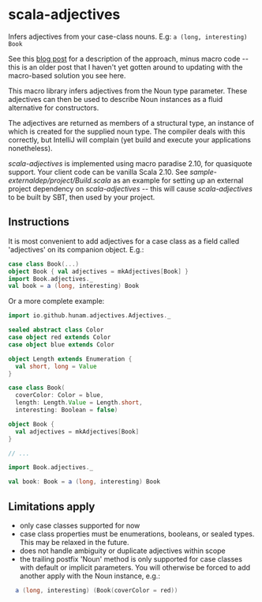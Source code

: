 scala-adjectives
================

Infers adjectives from your case-class nouns. E.g: ```a (long, interesting) Book```

See this [blog post](http://nadavwr.github.io/blog/2013/05/05/adjectives-in-scala/) for
a description of the approach, minus macro code -- this is an older post that I haven't yet
gotten around to updating with the macro-based solution you see here.

This macro library infers adjectives from the Noun type parameter. These adjectives can
then be used to describe Noun instances as a fluid alternative for constructors.

The adjectives are returned as members of a structural type, an instance of which
is created for the supplied noun type. The compiler deals with this correctly, but
IntelliJ will complain (yet build and execute your applications nonetheless).

_scala-adjectives_ is implemented using macro paradise 2.10, for quasiquote support.
Your client code can be vanilla Scala 2.10. See _sample-externaldep/project/Build.scala_
as an example for setting up an external project dependency on _scala-adjectives_ -- this
will cause _scala-adjectives_ to be built by SBT, then used by your project.


Instructions
------------

It is most convenient to add adjectives for a case class as a field
called 'adjectives' on its companion object. E.g.:

```scala
case class Book(...)
object Book { val adjectives = mkAdjectives[Book] }
import Book.adjectives._
val book = a (long, interesting) Book
```

Or a more complete example:

```scala
import io.github.hunam.adjectives.Adjectives._

sealed abstract class Color
case object red extends Color
case object blue extends Color

object Length extends Enumeration {
  val short, long = Value
}

case class Book(
  coverColor: Color = blue,
  length: Length.Value = Length.short,
  interesting: Boolean = false)

object Book {
  val adjectives = mkAdjectives[Book]
}

// ...

import Book.adjectives._

val book: Book = a (long, interesting) Book
```


Limitations apply
-----------------

- only case classes supported for now
- case class properties must be enumerations, booleans, or sealed types. This may be relaxed in the future.
- does not handle ambiguity or duplicate adjectives within scope
- the trailing postfix 'Noun' method is only supported for case classes with default or implicit parameters.
You will otherwise be forced to add another apply with the Noun instance, e.g.:

```scala
  a (long, interesting) (Book(coverColor = red))
```

